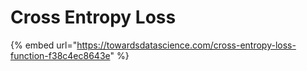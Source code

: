 # Cross Entropy Loss

{% embed url="https://towardsdatascience.com/cross-entropy-loss-function-f38c4ec8643e" %}



